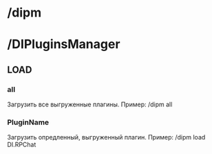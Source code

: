# /dipm
# /DIPluginsManager

## LOAD

### all 
Загрузить все выгруженные плагины.
Пример: /dipm all

### PluginName
Загрузить опредленный, выгруженный плагин.
Пример: /dipm load DI.RPChat
